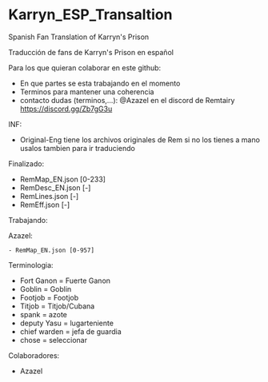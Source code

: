 # Karryn_ESP_Transaltion
Spanish Fan Translation of Karryn's Prison

Traducción de fans de Karryn's Prison en español

Para los que quieran colaborar en este github:
  - En que partes se esta trabajando en el momento
  - Terminos para mantener una coherencia
  - contacto dudas (terminos,...): @Azazel en el discord de Remtairy https://discord.gg/Zb7gG3u

INF:
  - Original-Eng tiene los archivos originales de Rem si no los tienes a mano usalos tambien para ir traduciendo

Finalizado:
  - RemMap_EN.json [0-233]
  - RemDesc_EN.json [-]
  - RemLines.json [-]
  - RemEff.json [-]

Trabajando:

  Azazel:
  
    - RemMap_EN.json [0-957]

Terminologia:
  - Fort Ganon = Fuerte Ganon
  - Goblin = Goblin
  - Footjob = Footjob
  - Titjob = Titjob/Cubana
  - spank = azote
  - deputy Yasu = lugarteniente
  - chief warden = jefa de guardia
  - chose = seleccionar


Colaboradores:
  - Azazel
